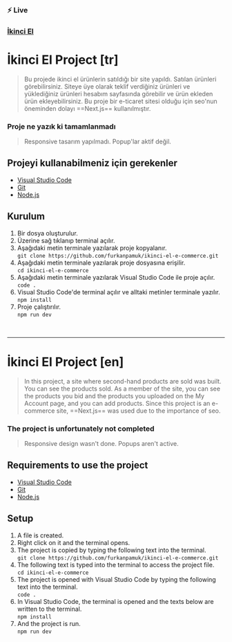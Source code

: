 ### :zap: Live

### [İkinci El](https://ikinci-el-e-ticaret.vercel.app/)

# İkinci El Project [tr]

> Bu projede ikinci el ürünlerin satıldığı bir site yapıldı. Satılan ürünleri görebilirsiniz. Siteye üye olarak teklif verdiğiniz ürünleri ve yüklediğiniz ürünleri hesabım sayfasında görebilir ve ürün ekleden ürün ekleyebilirsiniz.
> Bu proje bir e-ticaret sitesi olduğu için seo'nun öneminden dolayı ==Next.js== kullanılmıştır.

### Proje ne yazık ki tamamlanmadı

> Responsive tasarım yapılmadı.
> Popup'lar aktif değil.

## Projeyi kullanabilmeniz için gerekenler

- [Visual Studio Code](https://code.visualstudio.com/download)
- [Git](https://git-scm.com/downloads)
- [Node.js](https://nodejs.org/en/download/)

## Kurulum

1. Bir dosya oluşturulur.
2. Üzerine sağ tıklanıp terminal açılır.
3. Aşağıdaki metin terminale yazılarak proje kopyalanır. <br>
   `git clone https://github.com/furkanpamuk/ikinci-el-e-commerce.git`
4. Aşağıdaki metin terminale yazılarak proje dosyasına erişilir.<br>
   `cd ikinci-el-e-commerce `
5. Aşağıdaki metin terminale yazılarak Visual Studio Code ile proje açılır. <br>
   `code .`
6. Visual Studio Code'de terminal açılır ve alltaki metinler terminale yazılır.<br>
   `npm install`
7. Proje çalıştırılır.<br>
   `npm run dev`

<br>
<hr>

# İkinci El Project [en]

> In this project, a site where second-hand products are sold was built. You can see the products sold. As a member of the site, you can see the products you bid and the products you uploaded on the My Account page, and you can add products.
> Since this project is an e-commerce site, ==Next.js== was used due to the importance of seo.

### The project is unfortunately not completed

> Responsive design wasn't done.
> Popups aren't active.

## Requirements to use the project

- [Visual Studio Code](https://code.visualstudio.com/download)
- [Git](https://git-scm.com/downloads)
- [Node.js](https://nodejs.org/en/download/)

## Setup

1. A file is created.
2. Right click on it and the terminal opens.
3. The project is copied by typing the following text into the terminal.<br>
   `git clone https://github.com/furkanpamuk/ikinci-el-e-commerce.git`
4. The following text is typed into the terminal to access the project file.<br>
   `cd ikinci-el-e-commerce `
5. The project is opened with Visual Studio Code by typing the following text into the terminal.<br>
   `code .`
6. In Visual Studio Code, the terminal is opened and the texts below are written to the terminal.<br>
   `npm install`
7. And the project is run.<br>
   `npm run dev`
